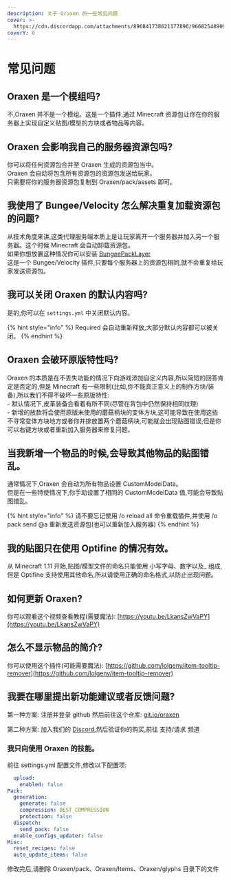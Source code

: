 ```yaml
---
description: 关于 Oraxen 的一些常见问题
cover: >-
  https://cdn.discordapp.com/attachments/896841738621177896/966825489098489856/unknown.png
coverY: 0
---
```


# 常见问题

## Oraxen 是一个模组吗?

不,Oraxen 并不是一个模组。这是一个插件,通过 Minecraft 资源包让你在你的服务器上实现自定义贴图/模型的方块或者物品等内容。

## Oraxen 会影响我自己的服务器资源包吗?

你可以将任何资源包合并至 Oraxen 生成的资源包当中。\
Oraxen 会自动将包含所有资源包的资源包发送给玩家。\
只需要将你的服务器资源包复制到 Oraxen/pack/assets 即可。

## 我使用了 Bungee/Velocity 怎么解决重复加载资源包的问题?

从技术角度来讲,这类代理服务端本质上是让玩家离开一个服务器并加入另一个服务器。这个时候 Minecraft 会自动卸载资源包。\
如果你想放置这种情况你可以安装 [BungeePackLayer](https://www.spigotmc.org/resources/%E2%9C%82%EF%B8%8F-bungee-pack-layer-optimize-resource-pack-sending.94978/)\
这是一个 Bungee/Velocity 插件,只要每个服务器上的资源包相同,就不会重复给玩家发送资源包。

## 我可以关闭 Oraxen 的默认内容吗?

是的,你可以在 `settings.yml` 中关闭默认内容。

{% hint style="info" %}
Required 会自动重新释放,大部分默认内容都可以被关闭。
{% endhint %}

## Oraxen 会破环原版特性吗?

Oraxen 的本质是在不丢失功能的情况下向游戏添加自定义内容,所以简短的回答肯定是否定的,但是 Minecraft 有一些限制(比如,你不能真正意义上的制作方块/装备),所以我们不得不破坏一些原版特性:\
\- 默认情况下,皮革装备会看着有所不同(尽管在背包中仍然保持相同纹理)\
\- 新增的放款将会使用原版未使用的蘑菇柄块的变体方块,这可能导致在使用这些不寻常变体方块地方或者你并排放置两个蘑菇柄块,可能就会出现贴图错误,但是你可以右键方块或者重新加入服务器来修复问题。

## 当我新增一个物品的时候,会导致其他物品的贴图错乱。

通常情况下,Oraxen 会自动为所有物品设置 CustomModelData。\
但是在一些特使情况下,你手动设置了相同的 CustomModelData 值,可能会导致贴图错乱。

{% hint style="info" %}
请不要忘记使用 /o reload all 命令重载插件,并使用 /o pack send @a 重新发送资源包(也可以重新加入服务器)
{% endhint %}

## 我的贴图只在使用 Optifine 的情况有效。

从 Minecraft 1.11 开始,贴图/模型文件的命名只能使用 小写字母、数字以及\_ 组成,但是 Optifine 支持使用其他命名,所以请使用正确的命名格式,以防止出现问题。

## 如何更新 Oraxen?

你可以观看这个视频查看教程(需要魔法): [https://youtu.be/LkansZwVaPY](https://youtu.be/LkansZwVaPY)

## 怎么不显示物品的简介?

你可以使用这个插件(可能需要魔法): [https://github.com/lolgeny/item-tooltip-remover](https://github.com/lolgeny/item-tooltip-remover)

## 我要在哪里提出新功能建议或者反馈问题?

第一种方案: 注册并登录 github 然后前往这个仓库: [git.io/oraxen](https://github.com/Th0rgal/Oraxen)

第二种方案: 加入我们的 [Discord](https://discord.com/invite/4Qk5kBT9UX),然后验证你的购买,前往 支持/请求 频道

### 我只向使用 Oraxen 的技能。

前往 settings.yml 配置文件,修改以下配置项:

```yaml
  upload:
    enabled: false
Pack:
  generation:
    generate: false
    compression: BEST_COMPRESSION
    protection: false
  dispatch:
    send_pack: false
  enable_configs_updater: false
Misc:
  reset_recipes: false
  auto_update_items: false
```

修改完后,请删除 Oraxen/pack、Oraxen/Items、Oraxen/glyphs 目录下的文件
